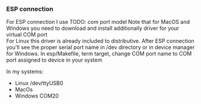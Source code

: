 ### ESP connection
For ESP connection I use TODO: com port model
Note that for MacOS and Windows you need to download and install additionally driver for your virtual COM port    
For Linux this driver is already included to distributive.
After ESP connection you'll see the proper serial port name in /dev directory or in device manager for Windows. 
In esp/Makefile, term target, change COM port name to COM port assigned to device in your system

In my systems:
- Linux /dev/ttyUSB0  
- MacOs  
- Windows COM20 